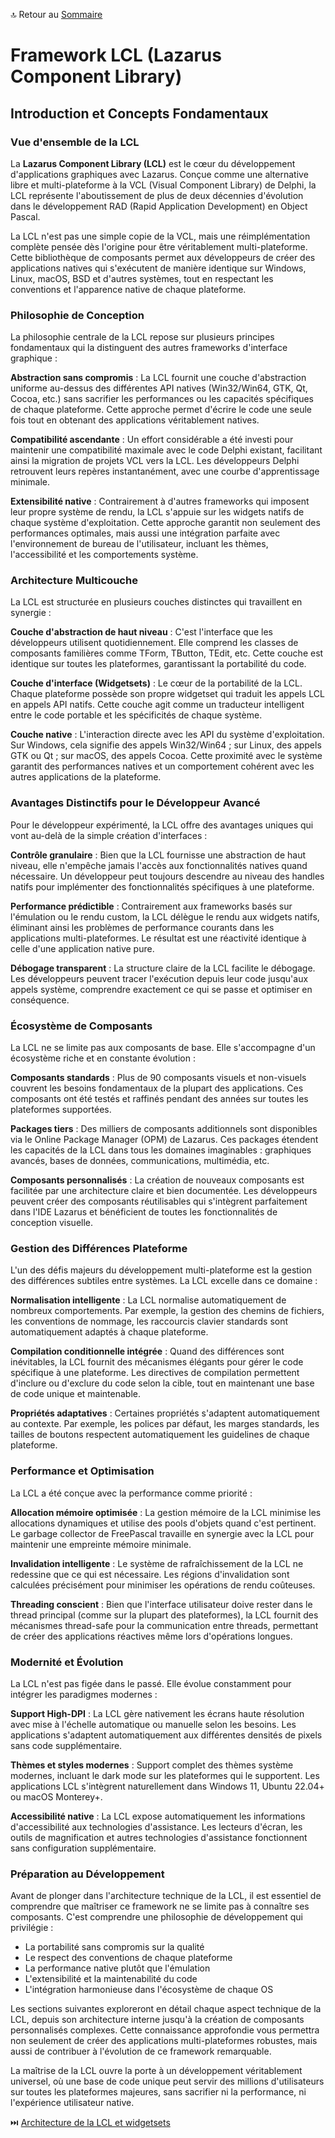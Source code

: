 🔝 Retour au [Sommaire](/SOMMAIRE.md)

# Framework LCL (Lazarus Component Library)
## Introduction et Concepts Fondamentaux

### Vue d'ensemble de la LCL

La **Lazarus Component Library (LCL)** est le cœur du développement d'applications graphiques avec Lazarus. Conçue comme une alternative libre et multi-plateforme à la VCL (Visual Component Library) de Delphi, la LCL représente l'aboutissement de plus de deux décennies d'évolution dans le développement RAD (Rapid Application Development) en Object Pascal.

La LCL n'est pas une simple copie de la VCL, mais une réimplémentation complète pensée dès l'origine pour être véritablement multi-plateforme. Cette bibliothèque de composants permet aux développeurs de créer des applications natives qui s'exécutent de manière identique sur Windows, Linux, macOS, BSD et d'autres systèmes, tout en respectant les conventions et l'apparence native de chaque plateforme.

### Philosophie de Conception

La philosophie centrale de la LCL repose sur plusieurs principes fondamentaux qui la distinguent des autres frameworks d'interface graphique :

**Abstraction sans compromis** : La LCL fournit une couche d'abstraction uniforme au-dessus des différentes API natives (Win32/Win64, GTK, Qt, Cocoa, etc.) sans sacrifier les performances ou les capacités spécifiques de chaque plateforme. Cette approche permet d'écrire le code une seule fois tout en obtenant des applications véritablement natives.

**Compatibilité ascendante** : Un effort considérable a été investi pour maintenir une compatibilité maximale avec le code Delphi existant, facilitant ainsi la migration de projets VCL vers la LCL. Les développeurs Delphi retrouvent leurs repères instantanément, avec une courbe d'apprentissage minimale.

**Extensibilité native** : Contrairement à d'autres frameworks qui imposent leur propre système de rendu, la LCL s'appuie sur les widgets natifs de chaque système d'exploitation. Cette approche garantit non seulement des performances optimales, mais aussi une intégration parfaite avec l'environnement de bureau de l'utilisateur, incluant les thèmes, l'accessibilité et les comportements système.

### Architecture Multicouche

La LCL est structurée en plusieurs couches distinctes qui travaillent en synergie :

**Couche d'abstraction de haut niveau** : C'est l'interface que les développeurs utilisent quotidiennement. Elle comprend les classes de composants familières comme TForm, TButton, TEdit, etc. Cette couche est identique sur toutes les plateformes, garantissant la portabilité du code.

**Couche d'interface (Widgetsets)** : Le cœur de la portabilité de la LCL. Chaque plateforme possède son propre widgetset qui traduit les appels LCL en appels API natifs. Cette couche agit comme un traducteur intelligent entre le code portable et les spécificités de chaque système.

**Couche native** : L'interaction directe avec les API du système d'exploitation. Sur Windows, cela signifie des appels Win32/Win64 ; sur Linux, des appels GTK ou Qt ; sur macOS, des appels Cocoa. Cette proximité avec le système garantit des performances natives et un comportement cohérent avec les autres applications de la plateforme.

### Avantages Distinctifs pour le Développeur Avancé

Pour le développeur expérimenté, la LCL offre des avantages uniques qui vont au-delà de la simple création d'interfaces :

**Contrôle granulaire** : Bien que la LCL fournisse une abstraction de haut niveau, elle n'empêche jamais l'accès aux fonctionnalités natives quand nécessaire. Un développeur peut toujours descendre au niveau des handles natifs pour implémenter des fonctionnalités spécifiques à une plateforme.

**Performance prédictible** : Contrairement aux frameworks basés sur l'émulation ou le rendu custom, la LCL délègue le rendu aux widgets natifs, éliminant ainsi les problèmes de performance courants dans les applications multi-plateformes. Le résultat est une réactivité identique à celle d'une application native pure.

**Débogage transparent** : La structure claire de la LCL facilite le débogage. Les développeurs peuvent tracer l'exécution depuis leur code jusqu'aux appels système, comprendre exactement ce qui se passe et optimiser en conséquence.

### Écosystème de Composants

La LCL ne se limite pas aux composants de base. Elle s'accompagne d'un écosystème riche et en constante évolution :

**Composants standards** : Plus de 90 composants visuels et non-visuels couvrent les besoins fondamentaux de la plupart des applications. Ces composants ont été testés et raffinés pendant des années sur toutes les plateformes supportées.

**Packages tiers** : Des milliers de composants additionnels sont disponibles via le Online Package Manager (OPM) de Lazarus. Ces packages étendent les capacités de la LCL dans tous les domaines imaginables : graphiques avancés, bases de données, communications, multimédia, etc.

**Composants personnalisés** : La création de nouveaux composants est facilitée par une architecture claire et bien documentée. Les développeurs peuvent créer des composants réutilisables qui s'intègrent parfaitement dans l'IDE Lazarus et bénéficient de toutes les fonctionnalités de conception visuelle.

### Gestion des Différences Plateforme

L'un des défis majeurs du développement multi-plateforme est la gestion des différences subtiles entre systèmes. La LCL excelle dans ce domaine :

**Normalisation intelligente** : La LCL normalise automatiquement de nombreux comportements. Par exemple, la gestion des chemins de fichiers, les conventions de nommage, les raccourcis clavier standards sont automatiquement adaptés à chaque plateforme.

**Compilation conditionnelle intégrée** : Quand des différences sont inévitables, la LCL fournit des mécanismes élégants pour gérer le code spécifique à une plateforme. Les directives de compilation permettent d'inclure ou d'exclure du code selon la cible, tout en maintenant une base de code unique et maintenable.

**Propriétés adaptatives** : Certaines propriétés s'adaptent automatiquement au contexte. Par exemple, les polices par défaut, les marges standards, les tailles de boutons respectent automatiquement les guidelines de chaque plateforme.

### Performance et Optimisation

La LCL a été conçue avec la performance comme priorité :

**Allocation mémoire optimisée** : La gestion mémoire de la LCL minimise les allocations dynamiques et utilise des pools d'objets quand c'est pertinent. Le garbage collector de FreePascal travaille en synergie avec la LCL pour maintenir une empreinte mémoire minimale.

**Invalidation intelligente** : Le système de rafraîchissement de la LCL ne redessine que ce qui est nécessaire. Les régions d'invalidation sont calculées précisément pour minimiser les opérations de rendu coûteuses.

**Threading conscient** : Bien que l'interface utilisateur doive rester dans le thread principal (comme sur la plupart des plateformes), la LCL fournit des mécanismes thread-safe pour la communication entre threads, permettant de créer des applications réactives même lors d'opérations longues.

### Modernité et Évolution

La LCL n'est pas figée dans le passé. Elle évolue constamment pour intégrer les paradigmes modernes :

**Support High-DPI** : La LCL gère nativement les écrans haute résolution avec mise à l'échelle automatique ou manuelle selon les besoins. Les applications s'adaptent automatiquement aux différentes densités de pixels sans code supplémentaire.

**Thèmes et styles modernes** : Support complet des thèmes système modernes, incluant le dark mode sur les plateformes qui le supportent. Les applications LCL s'intègrent naturellement dans Windows 11, Ubuntu 22.04+ ou macOS Monterey+.

**Accessibilité native** : La LCL expose automatiquement les informations d'accessibilité aux technologies d'assistance. Les lecteurs d'écran, les outils de magnification et autres technologies d'assistance fonctionnent sans configuration supplémentaire.

### Préparation au Développement

Avant de plonger dans l'architecture technique de la LCL, il est essentiel de comprendre que maîtriser ce framework ne se limite pas à connaître ses composants. C'est comprendre une philosophie de développement qui privilégie :

- La portabilité sans compromis sur la qualité
- Le respect des conventions de chaque plateforme
- La performance native plutôt que l'émulation
- L'extensibilité et la maintenabilité du code
- L'intégration harmonieuse dans l'écosystème de chaque OS

Les sections suivantes exploreront en détail chaque aspect technique de la LCL, depuis son architecture interne jusqu'à la création de composants personnalisés complexes. Cette connaissance approfondie vous permettra non seulement de créer des applications multi-plateformes robustes, mais aussi de contribuer à l'évolution de ce framework remarquable.

La maîtrise de la LCL ouvre la porte à un développement véritablement universel, où une base de code unique peut servir des millions d'utilisateurs sur toutes les plateformes majeures, sans sacrifier ni la performance, ni l'expérience utilisateur native.

⏭️ [Architecture de la LCL et widgetsets](/04-framework-lcl/01-architecture-lcl-widgetsets.md)
